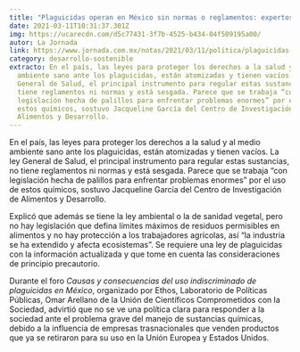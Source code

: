 ```yaml
---
title: "Plaguicidas operan en México sin normas o reglamentos: expertos"
date: 2021-03-11T10:31:37.301Z
img: https://ucarecdn.com/d5c77431-3f7b-4525-b434-04f509195a00/
autor: La Jornada
link: https://www.jornada.com.mx/notas/2021/03/11/politica/plaguicidas-operan-en-mexico-sin-normas-o-reglamentos-expertos/
category: desarrollo-sostenible
extracto: En el país, las leyes para proteger los derechos a la salud y al medio
  ambiente sano ante los plaguicidas, están atomizadas y tienen vacíos. La ley
  General de Salud, el principal instrumento para regular estas sustancias, no
  tiene reglamentos ni normas y está sesgada. Parece que se trabaja “con
  legislación hecha de palillos para enfrentar problemas enormes” por el uso de
  estos químicos, sostuvo Jacqueline García del Centro de Investigación de
  Alimentos y Desarrollo.
---
```

En el país, las leyes para proteger los derechos a la salud y al medio ambiente sano ante los plaguicidas, están atomizadas y tienen vacíos. La ley General de Salud, el principal instrumento para regular estas sustancias, no tiene reglamentos ni normas y está sesgada. Parece que se trabaja “con legislación hecha de palillos para enfrentar problemas enormes” por el uso de estos químicos, sostuvo Jacqueline García del Centro de Investigación de Alimentos y Desarrollo.

Explicó que además se tiene la ley ambiental o la de sanidad vegetal, pero no hay legislación que defina límites máximos de residuos permisibles en alimentos y no hay protección a los trabajadores agrícolas, así “la industria se ha extendido y afecta ecosistemas”. Se requiere una ley de plaguicidas con la información actualizada y que tome en cuenta las consideraciones de principio precautorio.

Durante el foro *Causas y consecuencias del uso indiscriminado de plaguicidas en México*, organizado por Ethos, Laboratorio de Políticas Públicas, Omar Arellano de la Unión de Científicos Comprometidos con la Sociedad, advirtió que no se ve una política clara para responder a la sociedad ante el problema grave del manejo de sustancias químicas, debido a la influencia de empresas trasnacionales que venden productos que ya se retiraron para su uso en la Unión Europea y Estados Unidos.